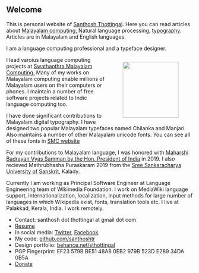 
## Welcome

This is personal website of [Santhosh Thottingal](/page/about). Here you can read articles about [Malayalam computing](/tags/malayalam/), Natural language processing, [typography](/tags/fonts/). Articles are in Malayalam and English languages.

I am a language computing professional and a typeface designer.


<figure style="float:right" class="col-6 alignright is-resized"><img src="/wp-content/uploads/2019/02/Santhosh2019Feb10-Cropped-900x1024.jpg" alt="" class="wp-image-1586" width="150"  srcset="/wp-content/uploads/2019/02/Santhosh2019Feb10-Cropped-900x1024.jpg 900w, /wp-content/uploads/2019/02/Santhosh2019Feb10-Cropped-264x300.jpg 264w, /wp-content/uploads/2019/02/Santhosh2019Feb10-Cropped-768x874.jpg 768w, /wp-content/uploads/2019/02/Santhosh2019Feb10-Cropped-1088x1238.jpg 1088w" sizes="(max-width: 415px) 100vw, 415px" /></figure>

I lead varoius language computing projects at [Swathanthra Malayalam Computing.][1] Many of my works on Malayalam computing enable millions of Malayalam users on their computers or phones. I maintain a number of free software projects related to Indic language computing too.

I have done significant contributions to Malayalam digital typography. I have designed two popular Malayalam typefaces named Chilanka and Manjari. Also maintains a number of other Malayalam unicode fonts. You can see all of these fonts in [SMC website][2]

For my contributions to Malayalam language, I was honored with [Maharshi Badrayan Vyas Samman by the Hon. President of India][8] in 2019. I also recieved Mathrubhasha Puraskaram 2019 from the [Sree Sankaracharya University of Sanskrit][9], Kalady.

Currently I am working as Principal Software Engineer at Language Engineering team of Wikimedia Foundation. I work on MediaWiki language support, internationalization, localization, input methods for large number of languages in which Wikipedia exist, fonts, translation tools etc. I live at Palakkad, Kerala, India. I work remotely.

* Contact:&nbsp;santhosh dot thottingal&nbsp;at gmail dot com
* [Resume][3]
* In social media: [Twitter][4], [Facebook][5]
* My code: [github.com/santhoshtr][6]
* Design portfolio:&nbsp;[behance.net/sthottingal][7]
* PGP Fingerprint: EF23 579B BE51 48A8 0EB2 979B 523D E289 34DA 0B5A
* [Donate](https://liberapay.com/santhosh/donate)

 [1]: http://smc.org.in
 [2]: https://smc.org.in/fonts/
 [3]: http://thottingal.in/documents/SanthoshResume2017.pdf
 [4]: https://twitter.com/santhoshtr
 [5]: https://www.facebook.com/santhosh.thottingal
 [6]: http://github.com/santhoshtr
 [7]: https://behance.net/sthottingal
 [8]: https://thottingal.in/blog/2019/08/16/presidential-award/
 [9]: https://ssus.ac.in/